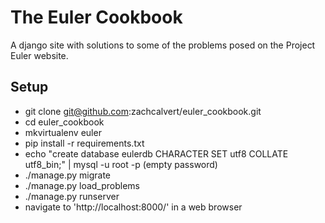 # The Euler Cookbook

A django site with solutions to some of the problems posed on the Project Euler website.

## Setup

* git clone git@github.com:zachcalvert/euler_cookbook.git
* cd euler_cookbook
* mkvirtualenv euler
* pip install -r requirements.txt
* echo "create database eulerdb CHARACTER SET utf8 COLLATE utf8_bin;" | mysql -u root -p  (empty password)
* ./manage.py migrate
* ./manage.py load_problems
* ./manage.py runserver
* navigate to 'http://localhost:8000/' in a web browser